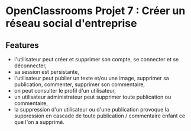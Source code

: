 # OpenClassrooms Projet 7 : Créer un réseau social d'entreprise

## Features
- l'utilisateur peut créer et supprimer son compte, se connecter et se déconnecter,
- sa session est persistante,
- l'utilisateur peut publier un texte et/ou une image, supprimer sa publication, commenter, supprimer son commentaire,
- on peut consulter le profil d'un utilisateur,
- un utilisateur administrateur peut supprimer toute publication ou commentaire,
- la suppression d'un utilisateur ou d'une publication provoque la suppression en cascade de toute publication / commentaire enfant ce que l'on a supprimé.
